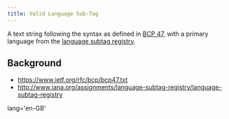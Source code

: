 ```yaml
---
title: Valid Language Sub-Tag
---
```


A text string following the syntax as defined in [BCP 47](https://www.ietf.org/rfc/bcp/bcp47.txt), with a primary language from the [language subtag registry](http://www.iana.org/assignments/language-subtag-registry/language-subtag-registry).


## Background
- https://www.ietf.org/rfc/bcp/bcp47.txt
- http://www.iana.org/assignments/language-subtag-registry/language-subtag-registry

lang='en-GB'